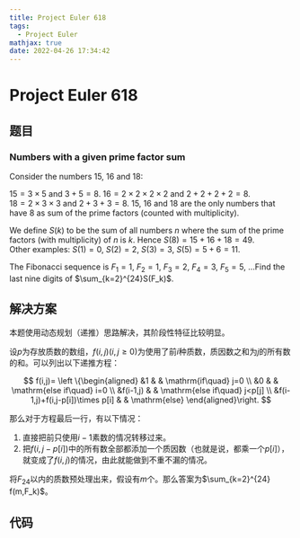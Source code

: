 ```yaml
---
title: Project Euler 618
tags:
  - Project Euler
mathjax: true
date: 2022-04-26 17:34:42
---
```


<escape><!-- more --></escape>

# Project Euler 618

## 题目

### Numbers with a given prime factor sum

Consider the numbers $15$, $16$ and $18$:

$15=3\times5$ and $3+5=8$. $16=2\times2\times2\times2$ and $2+2+2+2=8$.<br>$18=2\times3\times3$ and $2+3+3=8$. $15$, $16$ and $18$ are the only numbers that have $8$ as sum of the prime factors (counted with multiplicity).

We define $S(k)$ to be the sum of all numbers $n$ where the sum of the prime factors (with multiplicity) of $n$ is $k$. Hence $S(8)=15+16+18=49$.<br>Other examples: $S(1)=0$, $S(2)=2$, $S(3)=3$, $S(5)=5+6=11$.

The Fibonacci sequence is $F_1=1$, $F_2=1$, $F_3=2$, $F_4=3$, $F_5=5$, $\ldots$Find the last nine digits of $\sum_{k=2}^{24}S(F_k)$.

## 解决方案

本题使用动态规划（递推）思路解决，其阶段性特征比较明显。

设$p$为存放质数的数组，$f(i,j)(i,j\geq 0)$为使用了前$i$种质数，质因数之和为$j$的所有数的和。可以列出以下递推方程：

$$
f(i,j)= 
\left \{\begin{aligned}
  &1  & & \mathrm{if\quad} j=0 \\
  &0 & & \mathrm{else if\quad} i=0 \\
  &f(i-1,j) & & \mathrm{else if\quad} j<p[j] \\
  &f(i-1,j)+f(i,j-p[i])\times p[i] & & \mathrm{else}
\end{aligned}\right.
$$


那么对于方程最后一行，有以下情况：

1. 直接把前只使用$i-1$素数的情况转移过来。
2. 把$f(i,j-p[i])$中的所有数全部都添加一个质因数（也就是说，都乘一个$p[i]$），就变成了$f(i,j)$的情况，由此就能做到不重不漏的情况。

将$F_{24}$以内的质数预处理出来，假设有$m$个。那么答案为$\sum_{k=2}^{24} f(m,F_k)$。

## 代码
```

```